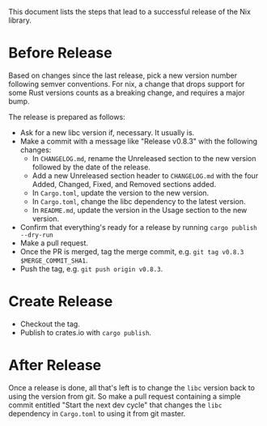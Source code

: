 This document lists the steps that lead to a successful release of the Nix
library.

# Before Release

Based on changes since the last release, pick a new version number
following semver conventions. For nix, a change that drops support for
some Rust versions counts as a breaking change, and requires a major bump.

The release is prepared as follows:

- Ask for a new libc version if, necessary. It usually is.
- Make a commit with a message like "Release v0.8.3" with the following
  changes:
  - In `CHANGELOG.md`, rename the Unreleased section to the new version
    followed by the date of the release.
  - Add a new Unreleased section header to `CHANGELOG.md` with the four
    Added, Changed, Fixed, and Removed sections added.
  - In `Cargo.toml`, update the version to the new version.
  - In `Cargo.toml`, change the libc dependency to the latest version.
  - In `README.md`, update the version in the Usage section to the new
    version.
- Confirm that everything's ready for a release by running
  `cargo publish --dry-run`
- Make a pull request.
- Once the PR is merged, tag the merge commit, e.g. `git tag v0.8.3
  $MERGE_COMMIT_SHA1`.
- Push the tag, e.g. `git push origin v0.8.3`.

# Create Release

- Checkout the tag.
- Publish to crates.io with `cargo publish`.

# After Release

Once a release is done, all that's left is to change the `libc` version
back to using the version from git. So make a pull request containing a
simple commit entitled "Start the next dev cycle" that changes the `libc`
dependency in `Cargo.toml` to using it from git master.
